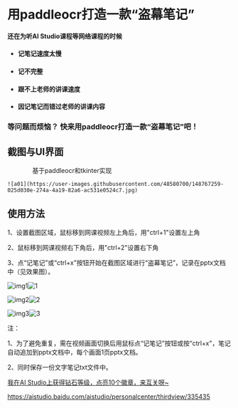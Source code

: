 # 用paddleocr打造一款“盗幕笔记”

#### 还在为听AI Studio课程等网络课程的时候

*  #### 记笔记速度太慢

*  #### 记不完整

*  #### 跟不上老师的讲课速度

* #### 因记笔记而错过老师的讲课内容

 ### 等问题而烦恼？ 快来用paddleocr打造一款“盗幕笔记”吧！
 
 ## 截图与UI界面
    基于paddleocr和tkinter实现
    
    ![a01](https://user-images.githubusercontent.com/48580700/148767259-025d030e-274a-4a19-82a6-ac531e0524c7.jpg)



## 使用方法

1、设置截图区域，鼠标移到网课视频左上角后，用"ctrl+1"设置左上角

2、鼠标移到网课视频右下角后，用"ctrl+2"设置右下角

3、点“记笔记”或“ctrl+x"按钮开始在截图区域进行“盗幕笔记”，记录在pptx文档中（见效果图）。

![img1](https://user-images.githubusercontent.com/48580700/148766394-9ad76766-0931-4c81-953a-23248cc3411b.jpg)![1](https://user-images.githubusercontent.com/48580700/148766399-25746885-0723-4d04-b65c-75a74ac65ad5.png)

![img2](https://user-images.githubusercontent.com/48580700/148766395-5038e67d-2837-4423-891f-c0d3d396883b.jpg)![2](https://user-images.githubusercontent.com/48580700/148766396-dc06c766-9264-49a8-8228-6b33e9bb8857.png)


![img3](https://user-images.githubusercontent.com/48580700/148766409-d90ce42a-ac8f-4021-88b8-06880b85922a.jpg)![3](https://user-images.githubusercontent.com/48580700/148766437-3e472015-1936-463a-baee-bf17dc950604.png)

注：

1、为了避免重复，需在视频画面切换后用鼠标点“记笔记”按钮或按“ctrl+x"，笔记自动追加到pptx文档中，每个画面1页pptx文档。

2、同时保存一份文字笔记txt文件中。



[我在AI Studio上获得钻石等级，点亮10个徽章，来互关呀~ ](http://https://aistudio.baidu.com/aistudio/personalcenter/thirdview/335435)

https://aistudio.baidu.com/aistudio/personalcenter/thirdview/335435

